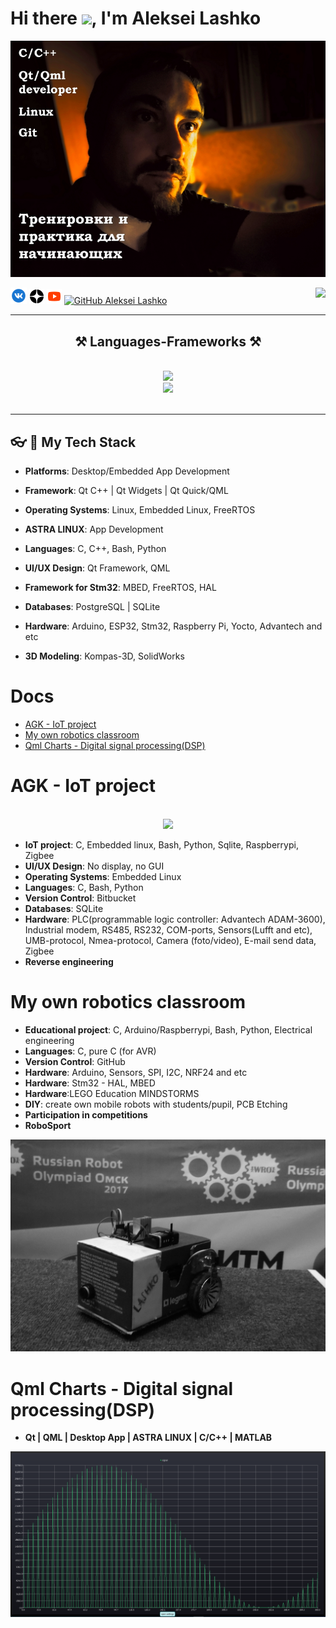 # Hi there <img src="https://media.giphy.com/media/hvRJCLFzcasrR4ia7z/giphy.gif" width="25px">, I'm Aleksei Lashko

![](./source/lashko_3.jpg)

[![Vk: Aleksei Lashko](https://github.com/LASHKOAG/LASHKOAG/blob/main/source/icons8-vk-circled-26.png)](https://vk.com/la6ko)
[![Dzen: Aleksei Lashko](https://github.com/LASHKOAG/LASHKOAG/blob/main/source/dzen-24.png)](https://dzen.ru/id/5ee1b56d02f32409b790b4f0)
[![YouTube: Aleksei Lashko](https://github.com/LASHKOAG/LASHKOAG/blob/main/source/icons8-youtube-24.png)](https://www.youtube.com/@robo_omsk)
[![GitHub Aleksei Lashko](https://img.shields.io/github/followers/LASHKOAG?label=follow&style=social)](https://github.com/LASHKOAG)
<img align="right" src="https://visitor-badge.laobi.icu/badge?page_id=LASHKOAG.LASHKOAG" />
<!--
<a href="https://github.com/LASHKOAG" target="blank"><img align="center" src="https://img.shields.io/github/followers/LASHKOAG?label=follow&style=social" height="16" /></a>

"https://www.google.com/
src="https://img.icons8.com/color/344/telegram-app--v1.png"
**LASHKOAG/LASHKOAG** is a ✨ _special_ ✨ repository because its `README.md` (this file) appears on your GitHub profile.

Here are some ideas to get you started:

- 🔭 I’m currently working on ...
- 🌱 I’m currently learning ...
- 👯 I’m looking to collaborate on ...
- 🤔 I’m looking for help with ...
- 💬 Ask me about ...
- 📫 How to reach me: ...
- 😄 Pronouns: ...
- ⚡ Fun fact: ...
-->

 <hr/>
 
<h2 align="center">⚒️ Languages-Frameworks ⚒️</h2>
<br/>
<div align="center">
    <img src="https://skillicons.dev/icons?i=linux,ubuntu,raspberrypi,matlab,arduino" />
    <br/>
    <img src="https://skillicons.dev/icons?i=qt,c,cpp,bash,python,postgres,sqlite" /><br>
</div>

<br/>
<hr/>

## 👓︎ 🔧 My Tech Stack

- **Platforms**: Desktop/Embedded App Development

- **Framework**: Qt C++ | Qt Widgets | Qt Quick/QML

- **Operating Systems**: Linux, Embedded Linux, FreeRTOS

- **ASTRA LINUX**: App Development

- **Languages**: C, C++, Bash, Python

- **UI/UX Design**: Qt Framework, QML

- **Framework for Stm32**: MBED, FreeRTOS, HAL

- **Databases**: PostgreSQL | SQLite

- **Hardware**: Arduino, ESP32, Stm32, Raspberry Pi, Yocto, Advantech and etc

- **3D Modeling**: Kompas-3D, SolidWorks


# Docs

- [AGK - IoT project](#agk---iot-project)
- [My own robotics classroom](#my-own-robotics-classroom)
- [Qml Charts - Digital signal processing(DSP)](#Qml-Charts---Digital-signal-processingDSP)

# AGK - IoT project
<br/>
<div align="center">
    <img src="https://skillicons.dev/icons?i=c,linux,bash,python,sqlite" /><br>
</div>

- **IoT project**: C, Embedded linux, Bash, Python, Sqlite, Raspberrypi, Zigbee
- **UI/UX Design**: No display, no GUI
- **Operating Systems**: Embedded Linux
- **Languages**: C, Bash, Python
- **Version Control**: Bitbucket
- **Databases**: SQLite
- **Hardware**: PLC(programmable logic controller: Advantech ADAM-3600), Industrial modem, RS485, RS232, COM-ports, Sensors(Lufft and etc), UMB-protocol, Nmea-protocol, Camera (foto/video), E-mail send data,  Zigbee<br>
- **Reverse engineering**

# My own robotics classroom

- **Educational project**: C, Arduino/Raspberrypi, Bash, Python, Electrical engineering
- **Languages**: C, pure C (for AVR)
- **Version Control**: GitHub
- **Hardware**: Arduino, Sensors, SPI, I2C, NRF24 and etc
- **Hardware**: Stm32 - HAL, MBED
- **Hardware**:LEGO Education MINDSTORMS
- **DIY**: create own mobile robots with students/pupil, PCB Etching
- **Participation in competitions**
- **RoboSport**

![](./source/mobile_robot_1.jpg)


# Qml Charts - Digital signal processing(DSP)

- **Qt | QML | Desktop App | ASTRA LINUX | C/C++ | MATLAB**

![](./source/qml_charts_digital_signal_1.png)




